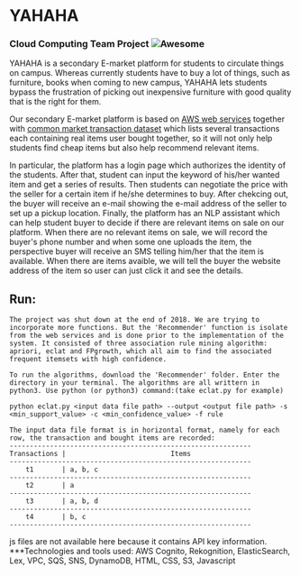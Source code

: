 # YAHAHA

### Cloud Computing Team Project ![Awesome](https://cdn.rawgit.com/sindresorhus/awesome/d7305f38d29fed78fa85652e3a63e154dd8e8829/media/badge.svg)

YAHAHA is a secondary E-market platform for students to circulate things on campus. Whereas currently students have to buy a lot of things, such as furniture, books when coming to new campus, YAHAHA lets students bypass the frustration of picking out inexpensive furniture with good quality that is the right for them. 

Our secondary E-market platform is based on [AWS web services](https://aws.amazon.com/) together with [common market transaction dataset](https://github.com/Hermionee/yahaha/blob/master/Recommender/Market_Basket_Optimisation.csv) which lists several transactions each containing real items user bought together, so it will not only help students find cheap items but also help recommend relevant items.  

In particular, the platform has a login page which authorizes the identity of the students. After that, student can input the keyword of his/her wanted item and get a series of results. Then students can negotiate the price with the seller for a certain item if he/she determines to buy. After chekcing out, the buyer will receive an e-mail showing the e-mail address of the seller to set up a pickup location. Finally, the platform has an NLP assistant which can help student buyer to decide if there are relevant items on sale on our platform. When there are no relevant items on sale, we will record the buyer's phone number and when some one uploads the item, the perspective buyer will receive an SMS telling him/her that the item is available. When there are items avaible, we will tell the buyer the website address of the item so user can just click it and see the details.

## Run: <br />
```
The project was shut down at the end of 2018. We are trying to incorporate more functions. But the 'Recommender' function is isolate from the web services and is done prior to the implementation of the system. It consisted of three association rule mining algorithm: apriori, eclat and FPgrowth, which all aim to find the associated frequent itemsets with high confidence.

To run the algorithms, download the 'Recommender' folder. Enter the directory in your terminal. The algorithms are all writtern in python3. Use python (or python3) command:(take eclat.py for example)

python eclat.py <input data file path> --output <output file path> -s <min_support_value> -c <min_confidence_value> -f rule

The input data file format is in horizontal format, namely for each row, the transaction and bought items are recorded:
------------------------------------------------------------
Transactions |                          Items               
------------------------------------------------------------
    t1       | a, b, c
------------------------------------------------------------
    t2       | a
------------------------------------------------------------
    t3       | a, b, d
------------------------------------------------------------
    t4       | b, c
------------------------------------------------------------
```
js files are not available here because it contains API key information.
***Technologies and tools used: AWS Cognito, Rekognition, ElasticSearch, Lex, VPC, SQS, SNS, DynamoDB, HTML, CSS, S3, Javascript
